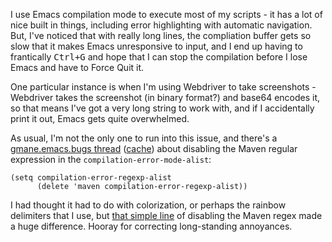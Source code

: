 I use Emacs compilation mode to execute most of my scripts - it has a
lot of nice built in things, including error highlighting with
automatic navigation. But, I've noticed that with really long lines,
the compliation buffer gets so slow that it makes Emacs unresponsive
to input, and I end up having to frantically <kbd>Ctrl+G</kbd> and
hope that I can stop the compilation before I lose Emacs and have to
Force Quit it.

One particular instance is when I'm using Webdriver to take
screenshots - Webdriver takes the screenshot (in binary format?) and
base64 encodes it, so that means I've got a very long string to work
with, and if I accidentally print it out, Emacs gets quite overwhelmed.

As usual, I'm not the only one to run into this issue, and there's a
[gmane.emacs.bugs thread][thread] ([cache][])
about disabling the Maven regular expression in the
`compilation-error-mode-alist`:

    (setq compilation-error-regexp-alist
          (delete 'maven compilation-error-regexp-alist))

I had thought it had to do with colorization, or perhaps the rainbow
delimiters that I use, but [that simple line][line] of disabling the
Maven regex made a huge difference. Hooray for correcting
long-standing annoyances.

[thread]: http://comments.gmane.org/gmane.emacs.bugs/28783
[cache]: http://webcache.googleusercontent.com/search?q=cache%3Acomments.gmane.org%2Fgmane.emacs.bugs%2F28783&oq=cache%3Acomments.gmane.org%2Fgmane.emacs.bugs%2F28783&aqs=chrome..69i57j69i58.734j0j4&sourceid=chrome&es_sm=91&ie=UTF-8
[line]: https://github.com/gempesaw/dotemacs/commit/a8bf86d3c4148fcbf630b5f2a1c8ae6c9d981237
